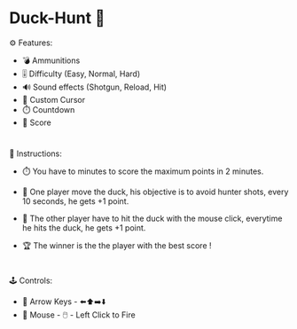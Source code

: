 # Duck-Hunt 🦆
 
⚙️ Features:

- 💣 Ammunitions
- 🎚️ Difficulty (Easy, Normal, Hard)
- 🔊 Sound effects (Shotgun, Reload, Hit)
- 🔫 Custom Cursor
- ⏱️ Countdown
- 💯 Score

#
📜 Instructions:

- ⏱️ You have to minutes to score the maximum points in 2 minutes.

- 🦆 One player move the duck, his objective is to avoid hunter shots, every 10 seconds, he gets +1 point.
- 🔫 The other player have to hit the duck with the mouse click, everytime he hits the duck, he gets +1 point.

- 🏆 The winner is the the player with the best score !

#
🕹️ Controls:

- 🦆 Arrow Keys - ⬅️⬆️➡️⬇️
- 🔫 Mouse - 🖱️ - Left Click to Fire 
